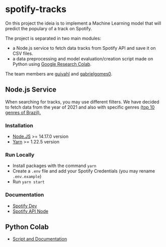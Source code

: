 # spotify-tracks

On this project the ideia is to implement a Machine Learning model that will predict the populary of a track on Spotify.

The project is separated in two main modules:
* a Node.js service to fetch data tracks from Spotify API and save it on CSV files. 
* a data preprocessing and model evaluation/creation script made on Python using [Google Research Colab](https://colab.research.google.com/).

The team members are [guivahl](https://github.com/guivahl) and [gabrielgomes0](https://github.com/gabrielgomes0).

## Node.js Service

When searching for tracks, you may use different filters. We have decided to fetch data from the year of 2021 and also with specific genres [(top 10 genres of Brazil).](https://g1.globo.com/pop-arte/musica/noticia/2020/12/26/forro-cresce-no-streaming-e-supera-audicao-de-rap-e-pop-nacional-puxado-pela-pisadinha.ghtml)

### Installation
- [Node.JS](https://nodejs.org/en/) >= 14.17.0 version
- [Yarn](https://yarnpkg.com/) >= 1.22.5 version

### Run Locally

- Install packages with the command `yarn`
- Create a `.env` file and add your Spotify Credentials (you may rename `.env.example`)
- Run `yarn start`

### Documentation
- [Spotify Dev](https://developer.spotify.com/)
- [Spotify API Node](https://github.com/thelinmichael/spotify-web-api-node)

## Python Colab

- [Script and Documentation](https://github.com/guivahl/spotify-tracks/blob/main/colab/Spotify.ipynb)